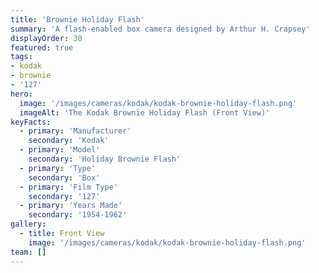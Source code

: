 ```yaml
---
title: 'Brownie Holiday Flash'
summary: 'A flash-enabled box camera designed by Arthur H. Crapsey'
displayOrder: 30
featured: true
tags:
- kodak
- brownie
- '127'
hero:
  image: '/images/cameras/kodak/kodak-brownie-holiday-flash.png'
  imageAlt: 'The Kodak Brownie Holiday Flash (Front View)'
keyFacts:
  - primary: 'Manufacturer'
    secondary: 'Kodak'
  - primary: 'Model'
    secondary: 'Holiday Brownie Flash'
  - primary: 'Type'
    secondary: 'Box'
  - primary: 'Film Type'
    secondary: '127'
  - primary: 'Years Made'
    secondary: '1954-1962'
gallery:
  - title: Front View
    image: '/images/cameras/kodak/kodak-brownie-holiday-flash.png'
team: []
---
```

